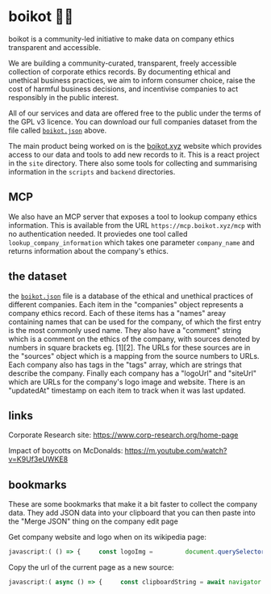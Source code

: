 # boikot 🙅‍♀️

boikot is a community-led initiative to make data on company ethics transparent and accessible.

We are building a community-curated, transparent, freely accessible collection of corporate ethics records. By documenting ethical and unethical business practices, we aim to inform consumer choice, raise the cost of harmful business decisions, and incentivise companies to act responsibly in the public interest.

All of our services and data are offered free to the public under the terms of the GPL v3 licence. You can download our full companies dataset from the file called [`boikot.json`](https://raw.githubusercontent.com/boikot-xyz/boikot/main/boikot.json) above.

The main product being worked on is the [boikot.xyz](https://boikot.xyz) website which provides access to our data and tools to add new records to it. This is a react project in the `site` directory. There also some tools for collecting and summarising information in the `scripts` and `backend` directories.

## MCP

We also have an MCP server that exposes a tool to lookup company ethics information. This is available from the URL `https://mcp.boikot.xyz/mcp` with no authentication needed. It proviedes one tool called `lookup_company_information` which takes one parameter `company_name` and returns information about the company's ethics.

## the dataset

the [`boikot.json`](https://raw.githubusercontent.com/boikot-xyz/boikot/main/boikot.json) file is a database of the ethical and unethical practices of different companies. Each item in the "companies" object represents a company ethics record. Each of these items has a "names" areay containing names that can be used for the company, of which the first entry is the most commonly used name. They also have a "comment" string which is a comment on the ethics of the company, with sources denoted by numbers in square brackets eg. \[1\]\[2\]. The URLs for these sources are in the "sources" object which is a mapping from the source numbers to URLs. Each company also has tags in the "tags" array, which are strings that describe the company. Finally each company has a "logoUrl" and "siteUrl" which are URLs for the company's logo image and website. There is an "updatedAt" timestamp on each item to track when it was last updated.

## links

Corporate Research site: https://www.corp-research.org/home-page

Impact of boycotts on McDonalds: https://m.youtube.com/watch?v=K9Uf3eUWKE8


## bookmarks

These are some bookmarks that make it a bit faster to collect the company data. They add JSON data into your clipboard that you can then paste into the "Merge JSON" thing on the company edit page

Get company website and logo when on its wikipedia page:

```javascript
javascript:( () => {     const logoImg =         document.querySelector(".infobox-image.logo img") ??         document.querySelector(".infobox-image img");      const logoURL = logoImg?.src         .replace("thumb/", "")         .replace(/^\/\/upload/, "https://upload")         .replace(/\/[^/]+.(png|jpg)$/, "");      const infoBoxLabels = [...document.querySelectorAll(         "table.infobox tr"     )];      const siteLabel = infoBoxLabels.filter(          el => el.innerHTML.includes("Website")             || el.innerHTML.includes("URL")     )[0];      const siteURL = siteLabel?.querySelector("a").href;        navigator.clipboard.writeText(`{ "logoUrl": "${logoURL}", "siteUrl": "${siteURL}" }`); } )()
```

Copy the url of the current page as a new source:


```javascript
javascript:( async () => {     const clipboardString = await navigator.clipboard.readText();     let clpiboard;     try {         clipboard = JSON.parse(clipboardString);     } catch (e) {         clipboard = {};     }     const nextKey = Math.max(0, ...Object.keys(clipboard?.sources || {})) + 1;      navigator.clipboard.writeText(JSON.stringify({ ...clipboard, sources: { ...( clipboard?.sources || {}), [nextKey.toString()]: window.location.href } })); } )()
```

